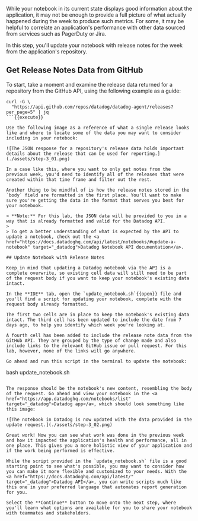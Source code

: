 While your notebook in its current state displays good information about the application, it may not be enough to provide a full picture of what actually happened during the week to produce such metrics. For some, it may be helpful to correlate an application's performance with other data sourced from services such as PagerDuty or Jira. 

In this step, you'll update your notebook with release notes for the week from the application's repository.

## Get Release Notes Data from GitHub

To start, take a moment and examine the release data returned for a repository from the GitHub API, using the following example as a guide:

```
curl -G \
  "https://api.github.com/repos/datadog/datadog-agent/releases?per_page=5" | jq
```{{execute}}

Use the following image as a reference of what a single release looks like and where to locate some of the data you may want to consider including in your notebook:

![The JSON response for a repository's release data holds important details about the release that can be used for reporting.](./assets/step-3_01.png)

In a case like this, where you want to only get notes from the previous week, you'd need to identify all of the releases that were created within that time frame and filter out the rest.

Another thing to be mindful of is how the release notes stored in the `body` field are formatted in the first place. You'll want to make sure you're getting the data in the format that serves you best for your notebook.

> **Note:** For this lab, the JSON data will be provided to you in a way that is already formatted and valid for the Datadog API.
>
> To get a better understanding of what is expected by the API to update a notebook, check out the <a href="https://docs.datadoghq.com/api/latest/notebooks/#update-a-notebook" target="_datadog">Datadog Notebook API documentation</a>.

## Update Notebook with Release Notes

Keep in mind that updating a Datadog notebook via the API is a complete overwrite, so existing cell data will still need to be part of the request body if you want to keep your notebook's existing data intact.

In the **IDE** tab, open the `update_notebook.sh`{{open}} file and you'll find a script for updating your notebook, complete with the request body already formatted. 

The first two cells are in place to keep the notebook's existing data intact. The third cell has been updated to include the date from 7 days ago, to help you identify which week you're looking at.

A fourth cell has been added to include the release note data from the GitHub API. They are grouped by the type of change made and also include links to the relevant GitHub issue or pull request. For this lab, however, none of the links will go anywhere.

Go ahead and run this script in the terminal to update the notebook:

```
bash update_notebook.sh
```{{execute}}

The response should be the notebook's new content, resembling the body of the request. Go ahead and view your notebook in the <a href="https://app.datadoghq.com/notebooks/list" target="_datadog">Datadog app</a>, which should look something like this image:

![The notebook in Datadog is now updated with the data provided in the update request.](./assets/step-3_02.png)

Great work! Now you can see what work was done in the previous week and how it impacted the application's health and performance, all in one place. This gives you a more holistic view of your application and if the work being performed is effective.

While the script provided in the `update_notebook.sh` file is a good starting point to see what's possible, you may want to consider how you can make it more flexible and customized to your needs. With the <a href="https://docs.datadoghq.com/api/latest/" target="_datadog">Datadog API</a>, you can write scripts much like this one in your preferred language that automates report generation for you.

Select the **Continue** button to move onto the next step, where you'll learn what options are available for you to share your notebook with teammates and stakeholders.

